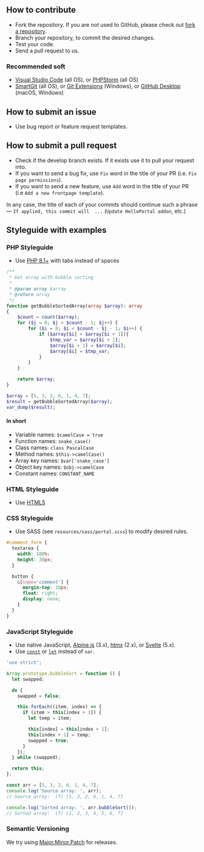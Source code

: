 ## How to contribute

- Fork the repository. If you are not used to GitHub, please check out [fork a repository](https://help.github.com/fork-a-repo).
- Branch your repository, to commit the desired changes.
- Test your code.
- Send a pull request to us.

### Recommended soft

- [Visual Studio Code](https://code.visualstudio.com) (all OS), or [PHPStorm](https://www.jetbrains.com/phpstorm/) (all OS)
- [SmartGit](https://www.syntevo.com/smartgit/download/) (all OS), or [Git Extensions](https://github.com/gitextensions/gitextensions/releases) (Windows), or [GitHub Desktop](https://desktop.github.com) (macOS, Windows)

## How to submit an issue

- Use bug report or feature request templates.

## How to submit a pull request

- Check if the develop branch exists. If it exists use it to pull your request into.
- If you want to send a bug fix, use `Fix` word in the title of your PR (i.e. `Fix page permissions`).
- If you want to send a new feature, use `Add` word in the title of your PR (i.e `Add a new frontpage template`).

In any case, the title of each of your commits should continue such a phrase — `If applied, this commit will  ...` (`Update HelloPortal addon`, etc.)

## Styleguide with examples

### PHP Styleguide

- Use [PHP 8.1+](https://smknstd.github.io/modern-php-cheatsheet/) with tabs instead of spaces

```php
/**
 * Get array with bubble sorting
 *
 * @param array $array
 * @return array
 */
function getBubbleSortedArray(array $array): array
{
    $count = count($array);
    for ($j = 0; $j < $count - 1; $j++) {
        for ($i = 0; $i < $count - $j - 1; $i++) {
            if ($array[$i] > $array[$i + 1]){
                $tmp_var = $array[$i + 1];
                $array[$i + 1] = $array[$i];
                $array[$i] = $tmp_var;
            }
        }
    }

    return $array;
}

$array = [5, 3, 2, 6, 1, 4, 7];
$result = getBubbleSortedArray($array);
var_dump($result);
```

#### In short

- Variable names: `$camelCase = true`
- Function names: `snake_case()`
- Class names: `class PascalCase`
- Method names: `$this->camelCase()`
- Array key names: `$var['snake_case']`
- Object key names: `$obj->camelCase`
- Constant names: `CONSTANT_NAME`

### HTML Styleguide

- Use [HTML5](https://www.w3schools.com/html/html5_syntax.asp)

### CSS Styleguide

- Use SASS (see `resources/sass/portal.scss`) to modify desired rules.

```scss
#comment_form {
  textarea {
    width: 100%;
    height: 30px;
  }

  button {
    &[name='comment'] {
      margin-top: 10px;
      float: right;
      display: none;
    }
  }
}
```

### JavaScript Styleguide

- Use native JavaScript, [Alpine.js](https://github.com/alpinejs/alpine) (3.x), [htmx](https://htmx.org) (2.x), or [Svelte](https://svelte.dev/) (5.x).
- Use [`const`](https://developer.mozilla.org/en-US/docs/Web/JavaScript/Reference/Statements/const) or [`let`](https://developer.mozilla.org/en-US/docs/Web/JavaScript/Reference/Statements/let) instead of `var`.

```js
'use strict';

Array.prototype.bubbleSort = function () {
  let swapped;

  do {
    swapped = false;

    this.forEach((item, index) => {
      if (item > this[index + 1]) {
        let temp = item;

        this[index] = this[index + 1];
        this[index + 1] = temp;
        swapped = true;
      }
    });
  } while (swapped);

  return this;
};

const arr = [5, 3, 2, 6, 1, 4, 7];
console.log('Source array: ', arr);
// Source array:  (7) [5, 3, 2, 6, 1, 4, 7]

console.log('Sorted array: ', arr.bubbleSort());
// Sorted array:  (7) [1, 2, 3, 4, 5, 6, 7]
```

### Semantic Versioning

We try using [Major.Minor.Patch](https://medium.com/fiverr-engineering/major-minor-patch-a5298e2e1798) for releases.
